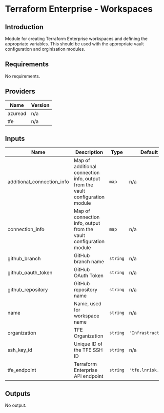 # Terraform Enterprise - Workspaces

## Introduction
Module for creating Terraform Enterprise workspaces and defining the appropriate variables.
This should be used with the appropriate vault configuration and orginisation modules.
<br />

<!--- BEGIN_TF_DOCS --->
## Requirements

No requirements.

## Providers

| Name | Version |
|------|---------|
| azuread | n/a |
| tfe | n/a |

## Inputs

| Name | Description | Type | Default | Required |
|------|-------------|------|---------|:--------:|
| additional\_connection\_info | Map of additional connection info, output from the vault configuration module | `map` | n/a | yes |
| connection\_info | Map of connection info, output from the vault configuration module | `map` | n/a | yes |
| github\_branch | GitHub branch name | `string` | n/a | yes |
| github\_oauth\_token | GitHub OAuth Token | `string` | n/a | yes |
| github\_repository | GitHub repository name | `string` | n/a | yes |
| name | Name, used for workspace name | `string` | n/a | yes |
| organization | TFE Organization | `string` | `"Infrastructure"` | no |
| ssh\_key\_id | Unique ID of the TFE SSH ID | `string` | n/a | yes |
| tfe\_endpoint | Terraform Enterprise API endpoint | `string` | `"tfe.lnrisk.io"` | no |

## Outputs

No output.

<!--- END_TF_DOCS --->